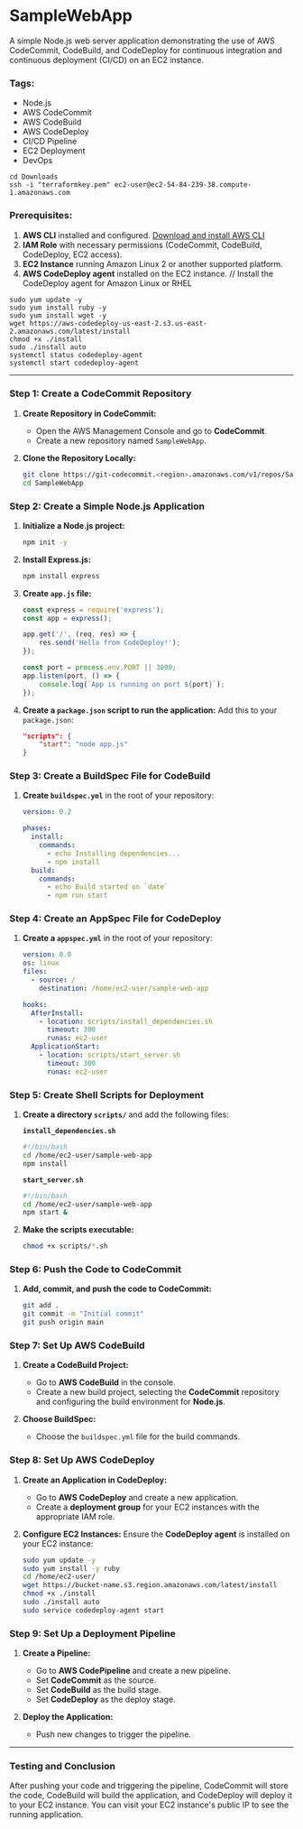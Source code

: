 # SampleWebApp
A simple Node.js web server application demonstrating the use of AWS CodeCommit, CodeBuild, and CodeDeploy for continuous integration and continuous deployment (CI/CD) on an EC2 instance.

### **Tags**:
- Node.js
- AWS CodeCommit
- AWS CodeBuild
- AWS CodeDeploy
- CI/CD Pipeline
- EC2 Deployment
- DevOps

```
cd Downloads
ssh -i "terraformkey.pem" ec2-user@ec2-54-84-239-38.compute-1.amazonaws.com
```

### Prerequisites:
1. **AWS CLI** installed and configured. [Download and install AWS CLI](https://aws.amazon.com/cli/)
2. **IAM Role** with necessary permissions (CodeCommit, CodeBuild, CodeDeploy, EC2 access).
3. **EC2 Instance** running Amazon Linux 2 or another supported platform.
4. **AWS CodeDeploy agent** installed on the EC2 instance.
// Install the CodeDeploy agent for Amazon Linux or RHEL
```
sudo yum update -y
sudo yum install ruby -y
sudo yum install wget -y
wget https://aws-codedeploy-us-east-2.s3.us-east-2.amazonaws.com/latest/install
chmod +x ./install
sudo ./install auto
systemctl status codedeploy-agent
systemctl start codedeploy-agent
```
---

### Step 1: Create a CodeCommit Repository

1. **Create Repository in CodeCommit:**
   - Open the AWS Management Console and go to **CodeCommit**.
   - Create a new repository named `SampleWebApp`.
   
2. **Clone the Repository Locally:**
   ```bash
   git clone https://git-codecommit.<region>.amazonaws.com/v1/repos/SampleWebApp
   cd SampleWebApp
   ```

### Step 2: Create a Simple Node.js Application

1. **Initialize a Node.js project:**
   ```bash
   npm init -y
   ```

2. **Install Express.js:**
   ```bash
   npm install express
   ```

3. **Create `app.js` file:**
   ```javascript
   const express = require('express');
   const app = express();

   app.get('/', (req, res) => {
       res.send('Hello from CodeDeploy!');
   });

   const port = process.env.PORT || 3000;
   app.listen(port, () => {
       console.log(`App is running on port ${port}`);
   });
   ```

4. **Create a `package.json` script to run the application:**
   Add this to your `package.json`:
   ```json
   "scripts": {
       "start": "node app.js"
   }
   ```

### Step 3: Create a BuildSpec File for CodeBuild

1. **Create `buildspec.yml`** in the root of your repository:
   ```yaml
   version: 0.2

   phases:
     install:
       commands:
         - echo Installing dependencies...
         - npm install
     build:
       commands:
         - echo Build started on `date`
         - npm run start
   ```

### Step 4: Create an AppSpec File for CodeDeploy

1. **Create a `appspec.yml`** in the root of your repository:
   ```yaml
   version: 0.0
   os: linux
   files:
     - source: /
       destination: /home/ec2-user/sample-web-app

   hooks:
     AfterInstall:
       - location: scripts/install_dependencies.sh
         timeout: 300
         runas: ec2-user
     ApplicationStart:
       - location: scripts/start_server.sh
         timeout: 300
         runas: ec2-user
   ```

### Step 5: Create Shell Scripts for Deployment

1. **Create a directory `scripts/`** and add the following files:

   **`install_dependencies.sh`**
   ```bash
   #!/bin/bash
   cd /home/ec2-user/sample-web-app
   npm install
   ```

   **`start_server.sh`**
   ```bash
   #!/bin/bash
   cd /home/ec2-user/sample-web-app
   npm start &
   ```

2. **Make the scripts executable:**
   ```bash
   chmod +x scripts/*.sh
   ```

### Step 6: Push the Code to CodeCommit

1. **Add, commit, and push the code to CodeCommit:**
   ```bash
   git add .
   git commit -m "Initial commit"
   git push origin main
   ```

### Step 7: Set Up AWS CodeBuild

1. **Create a CodeBuild Project:**
   - Go to **AWS CodeBuild** in the console.
   - Create a new build project, selecting the **CodeCommit** repository and configuring the build environment for **Node.js**.

2. **Choose BuildSpec:**
   - Choose the `buildspec.yml` file for the build commands.

### Step 8: Set Up AWS CodeDeploy

1. **Create an Application in CodeDeploy:**
   - Go to **AWS CodeDeploy** and create a new application.
   - Create a **deployment group** for your EC2 instances with the appropriate IAM role.

2. **Configure EC2 Instances:**
   Ensure the **CodeDeploy agent** is installed on your EC2 instance:
   ```bash
   sudo yum update -y
   sudo yum install -y ruby
   cd /home/ec2-user/
   wget https://bucket-name.s3.region.amazonaws.com/latest/install
   chmod +x ./install
   sudo ./install auto
   sudo service codedeploy-agent start
   ```

### Step 9: Set Up a Deployment Pipeline

1. **Create a Pipeline:**
   - Go to **AWS CodePipeline** and create a new pipeline.
   - Set **CodeCommit** as the source.
   - Set **CodeBuild** as the build stage.
   - Set **CodeDeploy** as the deploy stage.

2. **Deploy the Application:**
   - Push new changes to trigger the pipeline.

---

### Testing and Conclusion

After pushing your code and triggering the pipeline, CodeCommit will store the code, CodeBuild will build the application, and CodeDeploy will deploy it to your EC2 instance. You can visit your EC2 instance's public IP to see the running application.
